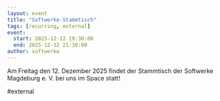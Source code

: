 ```yaml
---
layout: event
title: "Softwerke-Stammtisch"
tags: [recurring, external]
event:
  start: 2025-12-12 19:30:00
  end: 2025-12-12 21:30:00
author: softwerke
---
```


Am Freitag den 12. Dezember 2025 findet der Stammtisch der Softwerke Magdeburg e. V. bei uns im Space statt!

#external